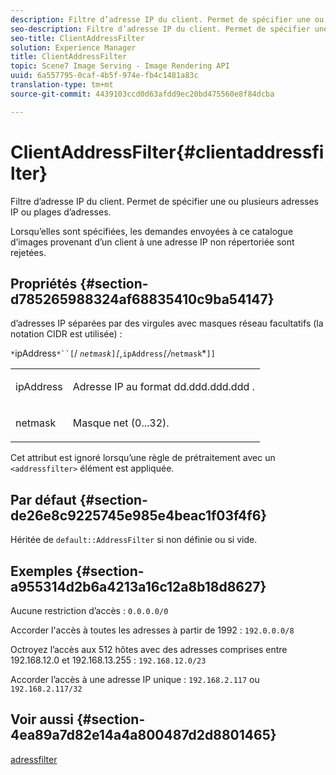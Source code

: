 ```yaml
---
description: Filtre d’adresse IP du client. Permet de spécifier une ou plusieurs adresses IP ou plages d’adresses.
seo-description: Filtre d’adresse IP du client. Permet de spécifier une ou plusieurs adresses IP ou plages d’adresses.
seo-title: ClientAddressFilter
solution: Experience Manager
title: ClientAddressFilter
topic: Scene7 Image Serving - Image Rendering API
uuid: 6a557795-0caf-4b5f-974e-fb4c1481a83c
translation-type: tm+mt
source-git-commit: 4439103ccd0d63afdd9ec20bd475560e8f84dcba

---
```



# ClientAddressFilter{#clientaddressfilter}

Filtre d’adresse IP du client. Permet de spécifier une ou plusieurs adresses IP ou plages d’adresses.

Lorsqu’elles sont spécifiées, les demandes envoyées à ce catalogue d’images provenant d’un client à une adresse IP non répertoriée sont rejetées.

## Propriétés {#section-d785265988324af68835410c9ba54147}

d’adresses IP séparées par des virgules avec masques réseau facultatifs (la notation CIDR est utilisée) :

`*`ipAddress`*``[`/ *`netmask`*`]`*`[`,*`ipAddress`*`[`/*`netmask`*`]]`

<table id="simpletable_9F82BB0D42A9434883F2F70A2A92898C"> 
 <tr class="strow"> 
  <td class="stentry"> <p><span class="varname"> ipAddress</span> </p> </td> 
  <td class="stentry"> <p>Adresse IP au format <span class="varname"> dd.ddd.ddd.ddd</span> . </p></td> 
 </tr> 
 <tr class="strow"> 
  <td class="stentry"> <p><span class="varname"> netmask</span> </p></td> 
  <td class="stentry"> <p>Masque net (0...32). </p></td> 
 </tr> 
</table>

Cet attribut est ignoré lorsqu’une règle de prétraitement avec un `<addressfilter>` élément est appliquée.

## Par défaut {#section-de26e8c9225745e985e4beac1f03f4f6}

Héritée de `default::AddressFilter` si non définie ou si vide.

## Exemples {#section-a955314d2b6a4213a16c12a8b18d8627}

Aucune restriction d’accès : `0.0.0.0/0`

Accorder l&#39;accès à toutes les adresses à partir de 1992 : `192.0.0.0/8`

Octroyez l’accès aux 512 hôtes avec des adresses comprises entre 192.168.12.0 et 192.168.13.255 : `192.168.12.0/23`

Accorder l’accès à une adresse IP unique : `192.168.2.117` ou `192.168.2.117/32`

## Voir aussi {#section-4ea89a7d82e14a4a800487d2d8801465}

[adressfilter](../../../../../is-api/image-catalog/image-serving-api-ref/c-image-catalog-reference/c-rule-set-reference/r-addressfilter-rule.md#reference-48c369f56ecd4034b410da5a94a9dfd1)
